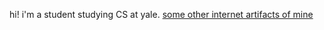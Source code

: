hi! i'm a student studying CS at yale. [some other internet artifacts of mine](https://transdoan.github.io/) 


